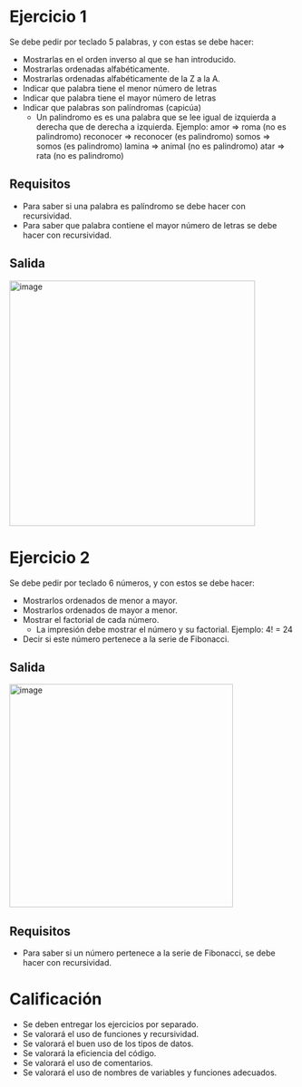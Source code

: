# Ejercicio 1

Se debe pedir por teclado 5 palabras, y con estas se debe hacer:

- Mostrarlas en el orden inverso al que se han introducido.
- Mostrarlas ordenadas alfabéticamente.
- Mostrarlas ordenadas alfabéticamente de la Z a la A.
- Indicar que palabra tiene el menor número de letras
- Indicar que palabra tiene el mayor número de letras
- Indicar que palabras son palíndromas (capicúa)
  - Un palindromo es es una palabra que se lee igual de izquierda a derecha que de derecha a izquierda.
    Ejemplo:
    amor => roma (no es palindromo)
    reconocer => reconocer (es palindromo)
    somos => somos (es palindromo)
    lamina => animal (no es palindromo)
    atar => rata (no es palindromo)

## Requisitos

- Para saber si una palabra es palíndromo se debe hacer con recursividad.
- Para saber que palabra contiene el mayor número de letras se debe hacer con recursividad.

## Salida

<img width="433" alt="image" src="https://github.com/carmenschez5/Apuntes/assets/54994511/2de8e55e-6c5c-460a-816d-a7cee9e3ebd7">

# Ejercicio 2

Se debe pedir por teclado 6 números, y con estos se debe hacer:

- Mostrarlos ordenados de menor a mayor.
- Mostrarlos ordenados de mayor a menor.
- Mostrar el factorial de cada número.
  - La impresión debe mostrar el número y su factorial.
    Ejemplo: 4! = 24
- Decir si este número pertenece a la serie de Fibonacci.

## Salida

<img width="394" alt="image" src="https://github.com/carmenschez5/Apuntes/assets/54994511/834b634a-abbc-4e2f-a0f3-11a87871392c">

## Requisitos

- Para saber si un número pertenece a la serie de Fibonacci, se debe hacer con recursividad.

# Calificación

- Se deben entregar los ejercicios por separado.
- Se valorará el uso de funciones y recursividad.
- Se valorará el buen uso de los tipos de datos.
- Se valorará la eficiencia del código.
- Se valorará el uso de comentarios.
- Se valorará el uso de nombres de variables y funciones adecuados.
